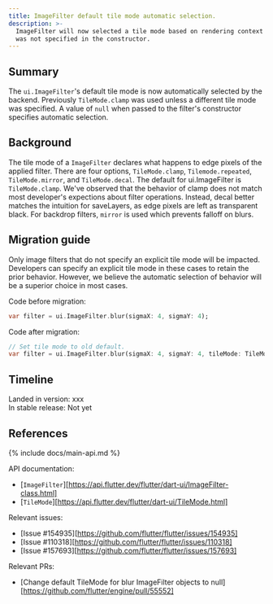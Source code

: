 ```yaml
---
title: ImageFilter default tile mode automatic selection.
description: >-
  ImageFilter will now selected a tile mode based on rendering context if one
  was not specified in the constructor.
---
```


## Summary

  The `ui.ImageFilter`'s default tile mode is now automatically selected by the
  backend. Previously `TileMode.clamp` was used unless a different tile mode
  was specified. A value of `null` when passed to the filter's constructor
  specifies automatic selection.

## Background

  The tile mode of a `ImageFilter` declares what happens to edge pixels of
  the applied filter. There are four options, `TileMode.clamp`,
  `Tilemode.repeated`, `TileMode.mirror`, and `TileMode.decal`. The default for
  ui.ImageFilter is `TileMode.clamp`. We've observed that the behavior of clamp
  does not match most developer's expections about filter operations. Instead,
  decal better matches the intuition for saveLayers, as edge pixels are left
  as transparent black. For backdrop filters, `mirror` is used which prevents
  falloff on blurs.

## Migration guide

  Only image filters that do not specify an explicit tile mode will be
  impacted. Developers can specify an explicit tile mode in these cases
  to retain the prior behavior. However, we believe the automatic
  selection of behavior will be a superior choice in most cases.


Code before migration:

```dart
var filter = ui.ImageFilter.blur(sigmaX: 4, sigmaY: 4);
```

Code after migration:

```dart
// Set tile mode to old default.
var filter = ui.ImageFilter.blur(sigmaX: 4, sigmaY: 4, tileMode: TileMode.clamp);
```

## Timeline

Landed in version: xxx<br>
In stable release: Not yet

## References

{% include docs/main-api.md %}

API documentation:

* [`ImageFilter`][https://api.flutter.dev/flutter/dart-ui/ImageFilter-class.html]
* [`TileMode`][https://api.flutter.dev/flutter/dart-ui/TileMode.html]

Relevant issues:

* [Issue #154935][https://github.com/flutter/flutter/issues/154935]
* [Issue #110318][https://github.com/flutter/flutter/issues/110318]
* [Issue #157693][https://github.com/flutter/flutter/issues/157693]

Relevant PRs:

* [Change default TileMode for blur ImageFilter objects to null][https://github.com/flutter/engine/pull/55552]

